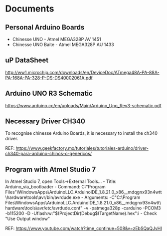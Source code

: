 # Documents

## Personal Arduino Boards

- Chinesse UNO       - Atmel MEGA328P AV 1451
- Chinesse UNO Baite - Atmel MEGA328P AU 1433

## uP DataSheet

http://ww1.microchip.com/downloads/en/DeviceDoc/ATmega48A-PA-88A-PA-168A-PA-328-P-DS-DS40002061A.pdf

## Arduino UNO R3 Schematic

https://www.arduino.cc/en/uploads/Main/Arduino_Uno_Rev3-schematic.pdf

## Necessary Driver CH340

To recognise chinesse Arduino Boards, it is necessary to install the ch340 driver.

REF: https://www.geekfactory.mx/tutoriales/tutoriales-arduino/driver-ch340-para-arduino-chinos-o-genericos/

## Program with Atmel Studio 7

In Atmel Studio 7, open Tools->External Tools...
    - Title: Arduino_via_bootloader
    - Command: C:\"Program Files"\WindowsApps\ArduinoLLC.ArduinoIDE_1.8.21.0_x86__mdqgnx93n4wtt\hardware\tools\avr/bin/avrdude.exe
    - Arguments: -C"C:\Program Files\WindowsApps\ArduinoLLC.ArduinoIDE_1.8.21.0_x86__mdqgnx93n4wtt\hardware\tools\avr/etc/avrdude.conf" -v -patmega328p -carduino -PCOM3 -b115200 -D -Uflash:w:"$(ProjectDir)Debug\$(TargetName).hex":i
    - Check "Use Output window"

REF: https://www.youtube.com/watch?time_continue=508&v=zEbSQaQJvHI
